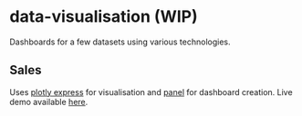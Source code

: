 # data-visualisation (WIP)
Dashboards for a few datasets using various technologies.
 
## Sales
Uses [plotly express](https://plotly.com/python/plotly-express/) for visualisation and [panel](https://panel.holoviz.org/) for dashboard creation. Live demo available [here](panel.paudel.me).
